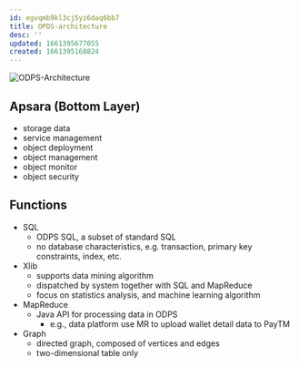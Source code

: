 ```yaml
---
id: egvqmb9kl3cj5yz6daq6bb7
title: OPDS-architecture
desc: ''
updated: 1661395677055
created: 1661395168824
---
```

![ODPS-Architecture](/assets/images/2022-08-25-10-39-47.png)

## Apsara (Bottom Layer)
- storage data
- service management
- object deployment
- object management
- object monitor
- object security

## Functions
- SQL
    - ODPS SQL, a subset of standard SQL
    - no database characteristics, e.g. transaction, primary key constraints, index, etc.
- Xlib
    - supports data mining algorithm
    - dispatched by system together with SQL and MapReduce
    - focus on statistics analysis, and machine learning algorithm
- MapReduce
    - Java API for processing data in ODPS
        - e.g., data platform use MR to upload wallet detail data to PayTM
- Graph
    - directed graph, composed of vertices and edges
    - two-dimensional table only


    